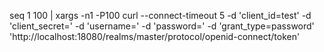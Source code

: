 seq 1 100 | xargs -n1 -P100  curl --connect-timeout 5 -d 'client_id=test' -d 'client_secret=<client-secret>' -d 'username=<username>' -d 'password=<password>' -d 'grant_type=password' 'http://localhost:18080/realms/master/protocol/openid-connect/token'
